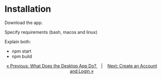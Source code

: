 # Installation

Download the app.

Specify requirements (bash, macos and linux)

Explain both:
- npm start
- npm build

<p align="center">
  <a href="what_is.md">&laquo; Previous: What Does the Desktop App Do? </a> &nbsp;&nbsp;&nbsp;|&nbsp;&nbsp;&nbsp; <a href="login.md">Next: Create an Account and Login &raquo;</a>
</p>

